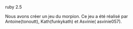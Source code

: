 ruby 2.5

Nous avons créer un jeu du morpion. Ce jeu a été réalisé par Antoine(tonoutt), Kath(funkykath) et Asvinie( asvinie057).

